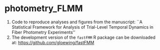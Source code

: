 # photometry_FLMM
1) Code to reproduce analyses and figures from the manuscript: ``A Statistical Framework for Analysis of Trial-Level Temporal Dynamics in Fiber Photometry Experiments''
2) The development version of the `fastFMM` R package can be downloaded at: https://github.com/gloewing/fastFMM

